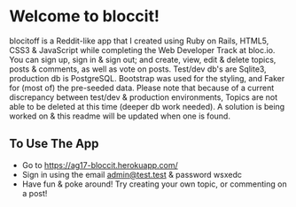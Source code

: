 # Welcome to bloccit!
blocitoff is a Reddit-like app that I created using Ruby on Rails, HTML5, CSS3 & JavaScript while completing the Web Developer Track at bloc.io. You can sign up, sign in & sign out; and create, view, edit & delete topics, posts & comments, as well as vote on posts. Test/dev db's are Sqlite3, production db is PostgreSQL. Bootstrap was used for the styling, and Faker for (most of) the pre-seeded data. Please note that because of a current discrepancy between test/dev & production environments, Topics are not able to be deleted at this time (deeper db work needed). A solution is being worked on & this readme will be updated when one is found.

## To Use The App
- Go to https://ag17-bloccit.herokuapp.com/
- Sign in using the email admin@test.test & password wsxedc
- Have fun & poke around! Try creating your own topic, or commenting on a post!
